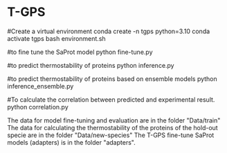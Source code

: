 # T-GPS
#Create a virtual environment
conda create -n tgps python=3.10
conda activate tgps
bash environment.sh  

#to fine tune the SaProt model
python fine-tune.py

#to predict thermostability of proteins 
python inference.py

#to predict thermostability of proteins based on ensemble models
python inference_ensemble.py

#To calculate the correlation between predicted and experimental result.
python correlation.py

The data for model fine-tuning and evaluation are in the folder "Data/train"
The data for calculating the thermostability of the proteins of the hold-out specie are in the folder "Data/new-species" 
The T-GPS fine-tune SaProt models (adapters) is in the folder "adapters".
